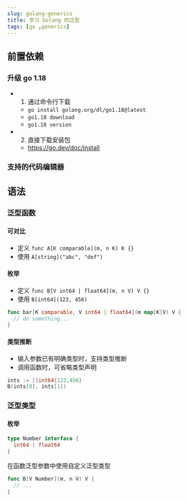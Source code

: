 ```yaml
---
slug: golang-generics
title: 学习 Golang 的泛型
tags: [go ,generics]
---
```


## 前置依赖

### 升级 go 1.18
  - 1. 通过命令行下载
    - `go install golang.org/dl/go1.18@latest`
    - `go1.18 download`
    - `go1.18 version`
  - 2. 直接下载安装包
    - https://go.dev/doc/install
### 支持的代码编辑器

## 语法

### 泛型函数
<!--truncate-->
#### 可对比
- 定义 `func A[K comparable](m, n K) K {}`
- 使用 `A[string]("abc", "def")`

#### 枚举
- 定义 `func B[V int64 | float64](m, n V) V {}`
- 使用 `B[int64](123, 456)`

``` go
func bar[K comparable, V int64 | float64](m map[K]V) V {
  // do something...
}
```
#### 类型推断

- 输入参数已有明确类型时，支持类型推断
- 调用函数时，可省略类型声明
``` go
ints := []int64{123,456}
B(ints[0], ints[1])
```
### 泛型类型

#### 枚举

``` go
type Number interface {
  int64 | float64
}
```

在函数泛型参数中使用自定义泛型类型

``` go
func B[V Number](m, n V) V {
  // ...
}
```